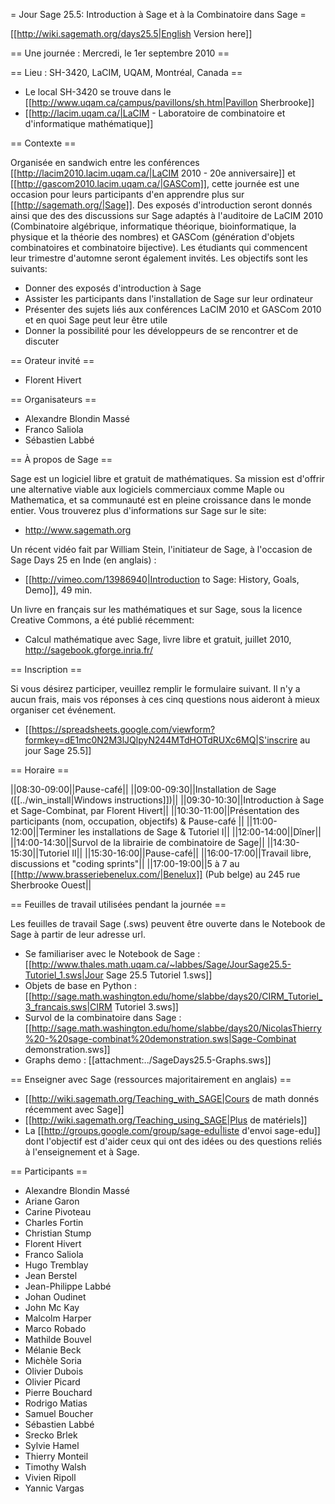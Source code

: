 = Jour Sage 25.5: Introduction à Sage et à la Combinatoire dans Sage =

[[http://wiki.sagemath.org/days25.5|English Version here]]

== Une journée : Mercredi, le 1er septembre 2010 ==

== Lieu : SH-3420, LaCIM, UQAM, Montréal, Canada ==

  * Le local SH-3420 se trouve dans le [[http://www.uqam.ca/campus/pavillons/sh.htm|Pavillon Sherbrooke]]
  * [[http://lacim.uqam.ca/|LaCIM - Laboratoire de combinatoire et d'informatique mathématique]]

== Contexte ==

Organisée en sandwich entre les conférences [[http://lacim2010.lacim.uqam.ca/|LaCIM 2010 - 20e anniversaire]] et [[http://gascom2010.lacim.uqam.ca/|GASCom]], cette journée est une occasion pour leurs participants d'en apprendre plus sur [[http://sagemath.org/|Sage]]. Des exposés d'introduction seront donnés ainsi que des des discussions sur Sage adaptés à l'auditoire de LaCIM 2010 (Combinatoire algébrique, informatique théorique, bioinformatique, la physique et la théorie des nombres) et GASCom (génération d'objets combinatoires et combinatoire bijective). Les étudiants qui commencent leur trimestre d'automne seront également invités. Les objectifs sont les suivants:

 * Donner des exposés d'introduction à Sage
 * Assister les participants dans l'installation de Sage sur leur ordinateur
 * Présenter des sujets liés aux conférences LaCIM 2010 et GASCom 2010 et en quoi Sage peut leur être utile
 * Donner la possibilité pour les développeurs de se rencontrer et de discuter 

== Orateur invité ==

  * Florent Hivert
 
== Organisateurs ==

  * Alexandre Blondin Massé
  * Franco Saliola
  * Sébastien Labbé

== À propos de Sage ==

Sage est un logiciel libre et gratuit de mathématiques. Sa mission est d'offrir une alternative viable aux logiciels commerciaux comme Maple ou Mathematica, et sa communauté est en pleine croissance dans le monde entier. Vous trouverez plus d'informations sur Sage sur le site:

  * http://www.sagemath.org

Un récent vidéo fait par William Stein, l'initiateur de Sage, à l'occasion de Sage Days  25 en Inde (en anglais) :

  * [[http://vimeo.com/13986940|Introduction to Sage: History, Goals, Demo]], 49 min.

Un livre en français sur les mathématiques et sur Sage, sous la licence Creative Commons, a été publié récemment:

  * Calcul mathématique avec Sage, livre libre et gratuit, juillet 2010, http://sagebook.gforge.inria.fr/ 

== Inscription ==

Si vous désirez participer, veuillez remplir le formulaire suivant. Il n'y a aucun frais, mais vos réponses à ces cinq questions nous aideront à mieux organiser cet événement.

  * [[https://spreadsheets.google.com/viewform?formkey=dE1mc0N2M3lJQlpyN244MTdHOTdRUXc6MQ|S'inscrire au jour Sage 25.5]]

== Horaire ==

||08:30-09:00||Pause-café||
||09:00-09:30||Installation de Sage ([[../win_install|Windows instructions]])||
||09:30-10:30||Introduction à Sage et Sage-Combinat, par Florent Hivert||
||10:30-11:00||Présentation des participants (nom, occupation, objectifs) & Pause-café ||
||11:00-12:00||Terminer les installations de Sage & Tutoriel I||
||12:00-14:00||Dîner||
||14:00-14:30||Survol de la librairie de combinatoire de Sage||
||14:30-15:30||Tutoriel II||
||15:30-16:00||Pause-café||
||16:00-17:00||Travail libre, discussions et "coding sprints"||
||17:00-19:00||5 à 7 au [[http://www.brasseriebenelux.com/|Benelux]] (Pub belge) au 245 rue Sherbrooke Ouest||

== Feuilles de travail utilisées pendant la journée ==

Les feuilles de travail Sage (.sws) peuvent être ouverte dans le Notebook de Sage à partir de leur adresse url.

  * Se familiariser avec le Notebook de Sage : [[http://www.thales.math.uqam.ca/~labbes/Sage/JourSage25.5-Tutoriel_1.sws|Jour Sage 25.5 Tutoriel 1.sws]]
  * Objets de base en Python : [[http://sage.math.washington.edu/home/slabbe/days20/CIRM_Tutoriel_3_francais.sws|CIRM Tutoriel 3.sws]]
  * Survol de la combinatoire dans Sage : [[http://sage.math.washington.edu/home/slabbe/days20/NicolasThierry%20-%20sage-combinat%20demonstration.sws|Sage-Combinat demonstration.sws]] 
  * Graphs demo : [[attachment:../SageDays25.5-Graphs.sws]]

== Enseigner avec Sage (ressources majoritairement en anglais) ==

  * [[http://wiki.sagemath.org/Teaching_with_SAGE|Cours de math donnés récemment avec Sage]]
  * [[http://wiki.sagemath.org/Teaching_using_SAGE|Plus de matériels]]
  * La [[http://groups.google.com/group/sage-edu|liste d'envoi sage-edu]] dont l'objectif est d'aider ceux qui ont des idées ou des questions reliés à l'enseignement et à Sage.

== Participants ==

  * Alexandre Blondin Massé
  * Ariane Garon
  * Carine Pivoteau
  * Charles Fortin
  * Christian Stump
  * Florent Hivert
  * Franco Saliola
  * Hugo Tremblay
  * Jean Berstel
  * Jean-Philippe Labbé
  * Johan Oudinet
  * John Mc Kay
  * Malcolm Harper
  * Marco Robado
  * Mathilde Bouvel
  * Mélanie Beck
  * Michèle Soria
  * Olivier Dubois
  * Olivier Picard
  * Pierre Bouchard
  * Rodrigo Matias
  * Samuel Boucher
  * Sébastien Labbé
  * Srecko Brlek
  * Sylvie Hamel
  * Thierry Monteil
  * Timothy Walsh
  * Vivien Ripoll
  * Yannic Vargas
